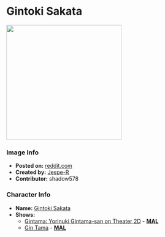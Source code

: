 # Gintoki Sakata

<img src="https://raw.githubusercontent.com/shadow578/Project-Padoru/master/Padoru/U_Jespe-R/gintama-gintoki-sakata.png" height="300">

### Image Info
* **Posted on:**     [reddit.com](https://www.reddit.com/r/Padoru/comments/gz36qu/daily_padoru_160_gintoki_gintama_request_event/)
* **Created by:**    [Jespe-R](https://github.com/shadow578/Project-Padoru/blob/master/table-of-contents/creators/JespeR.md)
* **Contributor:**   shadow578

### Character Info
* **Name:**   [Gintoki Sakata](https://myanimelist.net/character/672)
* **Shows:**
  * [Gintama: Yorinuki Gintama-san on Theater 2D](https://github.com/shadow578/Project-Padoru/blob/master/table-of-contents/shows/GintamaYorinukiGintamasanonTheater2D.md) - [__MAL__](https://myanimelist.net/anime/21899/Gintama__Yorinuki_Gintama-san_on_Theater_2D)
  * [Gin Tama](https://github.com/shadow578/Project-Padoru/blob/master/table-of-contents/shows/GinTama.md) - [__MAL__](https://myanimelist.net/manga/44/Gintama)


